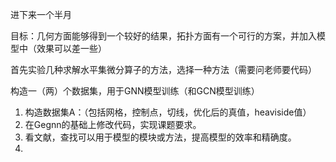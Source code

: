 进下来一个半月

目标：几何方面能够得到一个较好的结果，拓扑方面有一个可行的方案，并加入模型中（效果可以差一些）

首先实验几种求解水平集微分算子的方法，选择一种方法（需要问老师要代码）



构造一（两）个数据集，用于GNN模型训练（和GCN模型训练）



1. 构造数据集A：（包括网格，控制点，切线，优化后的真值，heaviside值）
2. 在Gegnn的基础上修改代码，实现课题要求。
3. 看文献，查找可以用于模型的模块或方法，提高模型的效率和精确度。
4. 

